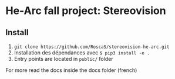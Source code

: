 # He-Arc fall project: Stereovision

## Install

1. `git clone https://github.com/RoscaS/stereovision-he-arc.git`
2. Installation des dépendances avec `$ pip3 install -e .`
3. Entry points are located in `public/` folder

For more read the docs inside the docs folder (french)
